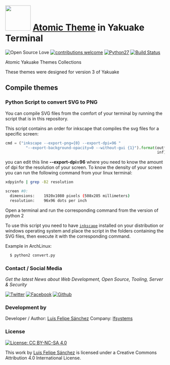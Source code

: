 # <a href="https://www.lfsystems.com.co"><img src="https://cdn.rawgit.com/lfelipe1501/Atomic-Yakuake/537e149c/logo.svg" width="80" height="80"></a> <a href="https://store.kde.org/p/1153663/">Atomic Theme</a> in Yakuake Terminal

![Open Source Love](https://badges.frapsoft.com/os/v1/open-source.png?v=103)
[![contributions welcome](https://img.shields.io/badge/contributions-welcome-brightgreen.svg?style=flat)](https://github.com/lfelipe1501/Atomic-Yakuake/issues)
[![Python27](https://img.shields.io/badge/python-2.7-blue.svg)](convert.py)
[![Build Status](https://img.shields.io/travis/rust-lang/rust/master.svg)](https://github.com/lfelipe1501/Atomic-Yakuake/commits)

Atomic Yakuake Themes Collections

These themes were designed for version 3 of Yakuake

## Compile themes

### Python Script to convert SVG to PNG

You can compile SVG files from the comfort of your terminal by running the script that is in this repository.

This script contains an order for inkscape that compiles the svg files for a specific screen:

```python
cmd = ("inkscape --export-png={0} --export-dpi=96 "
         "--export-background-opacity=0 --without-gui {1}").format(outf,
                                                                   inf)
```

you can edit this line **--export-dpi=96** where you need to know the amount of dpi for the resolution of your screen.
To know the density of your screen you can run the following command from your linux terminal:

```bash
xdpyinfo | grep -B2 resolution

screen #0:
  dimensions:    1920x1080 pixels (508x285 millimeters)
  resolution:    96x96 dots per inch
```

Open a terminal and run the corresponding command from the version of python 2

To use this script you need to have [`inkscape`](https://inkscape.org/en/download/) installed on your distribution or windows operating system and place the script in the folders containing the SVG files, then execute it with the corresponding command.

Example in ArchLinux:

```bash
  $ python2 convert.py
```

### Contact / Social Media

*Get the latest News about Web Development, Open Source, Tooling, Server & Security*

[![Twitter](https://github.frapsoft.com/social/twitter.png)](https://twitter.com/lfelipe1501)
[![Facebook](https://github.frapsoft.com/social/facebook.png)](https://www.facebook.com/lfelipe1501)
[![Github](https://github.frapsoft.com/social/github.png)](https://github.com/lfelipe1501)

### Development by

Developer / Author: [Luis Felipe Sánchez](https://github.com/lfelipe1501)
Company: [lfsystems](https://www.lfsystems.com.co)

### License
[![License: CC BY-NC-SA 4.0](https://img.shields.io/badge/License-CC%20BY--NC--SA%204.0-lightgrey.svg)](https://creativecommons.org/licenses/by-nc-sa/4.0/)

This work by [Luis Felipe Sánchez](https://github.com/lfelipe1501) is licensed under a Creative Commons Attribution 4.0 International License.
